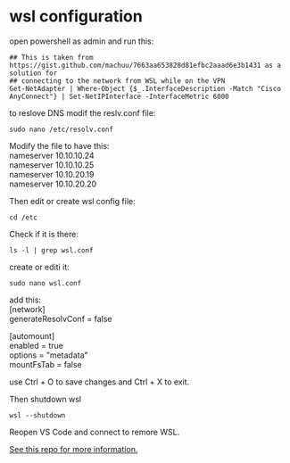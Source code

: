 # wsl configuration  

open powershell as admin and run this:  
```
## This is taken from https://gist.github.com/machuu/7663aa653828d81efbc2aaad6e3b1431 as a solution for
## connecting to the network from WSL while on the VPN
Get-NetAdapter | Where-Object {$_.InterfaceDescription -Match "Cisco AnyConnect"} | Set-NetIPInterface -InterfaceMetric 6000  
```  
to reslove DNS modif the reslv.conf file:  
```
sudo nano /etc/resolv.conf
```  
Modify the file to have this:  
nameserver 10.10.10.24  
nameserver 10.10.10.25   
nameserver 10.10.20.19  
nameserver 10.10.20.20  

Then edit or create wsl config file:  
```
cd /etc  
```  
Check if it is there:  
``` 
ls -l | grep wsl.conf
```  
create or editi it:  
```
sudo nano wsl.conf
```  
add this:  
[network]  
generateResolvConf = false  
 
[automount]  
enabled = true  
options = "metadata"  
mountFsTab = false  

use Ctrl + O to save changes and Ctrl + X to exit.  

Then shutdown wsl  
```
wsl --shutdown
```  

Reopen VS Code and connect to remore WSL.  

[See this repo for more information.](https://gist.github.com/machuu/7663aa653828d81efbc2aaad6e3b1431)  

